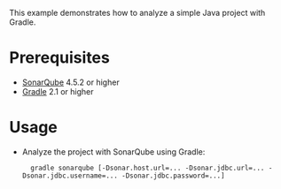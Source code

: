 This example demonstrates how to analyze a simple Java project with Gradle.

Prerequisites
=============
* [SonarQube](http://www.sonarsource.org/downloads/) 4.5.2 or higher
* [Gradle](http://www.gradle.org/) 2.1 or higher

Usage
=====
* Analyze the project with SonarQube using Gradle:

        gradle sonarqube [-Dsonar.host.url=... -Dsonar.jdbc.url=... -Dsonar.jdbc.username=... -Dsonar.jdbc.password=...]
